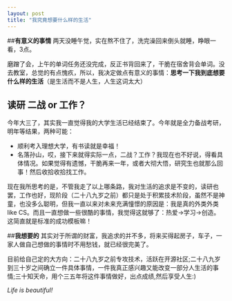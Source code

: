 ```yaml
---
layout: post
title: "我究竟想要什么样的生活"
---
```

##**有意义的事情**
两天没睡午觉，实在熬不住了，洗完澡回来倒头就睡，睁眼一看，3点。

磨蹭了会，上午的单词任务还没完成，反正书背回来了，干脆在宿舍背会单词。没去教室，总觉的有点愧疚，所以，我决定做点有意义的事情：**思考一下我到底想要什么样的生活**（是生活而不是人生，人生这词太大）

## **读研 二战 or 工作？**
今年大三了，其实我一直觉得我的大学生活已经结束了。今年就是全力备战考研，明年等结果，两种可能：

*	顺利考入理想大学，有书读就是幸福！
*	名落孙山，哎，接下来就得实际一点，二战？工作？我现在也不好说，得看具体情况。如果觉得有遗憾，干脆再来一年，或者大彻大悟，研究生也就那么回事！然后收拾收拾找工作。

现在我所思考的是，不管我走了以上哪条路，我对生活的追求是不变的，读研也罢，工作也好，现阶段（二十八九岁之前）都只是处于积累技术阶段，虽然不是神童，也没多么聪明，但我一直以来对未来充满憧憬的原因是：我是真的外类外类like CS。而且一直想做一些很酷的事情，我觉得这就够了：热爱->学习->创造。这简直就是标准的成功模板嘛！

##**我想要的**
其实对于所谓的财富，我追求的并不多，将来买得起房子，车子，一家人做自己想做的事情时不用愁钱，就已经很完美了。

目前给自己定的大方向：二十八九岁之前专攻技术，活跃在开源社区;二十八九岁到三十岁之间确立一件具体事情，一件我真正感兴趣又能改变一部分人生活的事情;三十知天命，用个三五年将这件事情做好，出点成绩,然后享受人生:) 

*Life is beautiful!*


